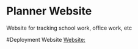 # Planner Website
 Website for tracking school work, office work, etc

#Deployment Website
[Website:](https://planner-website-livid.vercel.app/)